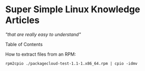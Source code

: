 # Super Simple Linux Knowledge Articles #
*"that are really easy to understand"*

Table of Contents 

How to extract files from an RPM:
```console
rpm2cpio ./packagecloud-test-1.1-1.x86_64.rpm | cpio -idmv
```
